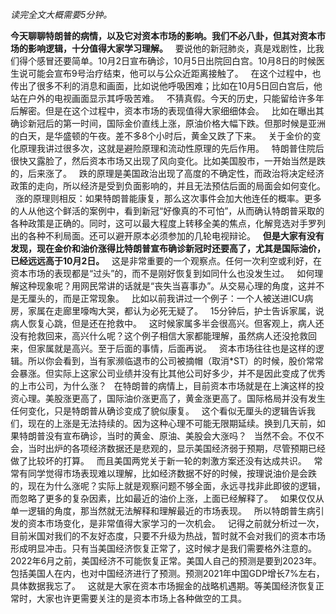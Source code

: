 *读完全文大概需要5分钟。*  
  
**今天聊聊特朗普的病情，以及它对资本市场的影响。我们不必八卦，但其对资本市场的影响逻辑，十分值得大家学习理解。**
 
要说他的新冠肺炎，真是戏剧性，比我们得个感冒还要简单。10月2日宣布确诊，10月5日出院回白宫。10月8日的时候医生说可能会宣布9号治疗结束，他可以与公众近距离接触了。
 
在这个过程中，也传出了很多不利的消息和画面，比如说他呼吸困难；比如在10月5日回白宫后，他站在户外的电视画面显示其呼吸苦难。
 
不猜真假。今天的历史，只能留给许多年后解密。但是在这个过程中，资本市场的表现值得大家细细体会。
 
比如在曝出其确诊新冠后的第一时间，国际金价直线上涨，原油价格大幅下跌。但那时候是亚洲的白天，是华盛顿的午夜。差不多8个小时后，黄金又跌了下来。
 
关于金价的变化原理我讲过很多次，这就是避险原理和流动性原理的先后作用。
 
特朗普住院后很快又露脸了，然后资本市场又出现了风向变化。比如美国股市，一开始当然是跌的，后来涨了。
 
跌的原理是美国政治出现了高度的不确定性，而政治将决定经济政策的走向，所以经济是受到负面影响的，并且无法预估后面的局面会如何变化。
 
涨的原理则相反：如果特朗普能康复，那么这次事件会加大他连任的概率。更多的人从他这个鲜活的案例中，看到新冠“好像真的不可怕”，从而确认特朗普采取的各种政策是正确的。同时，这可以最大程度上转移全美的焦点，化解竞选对手罗列出的各种不利局面。还可以避开原本必须参加的几轮电视辩论。
 
**但是大家有没有发现，现在金价和油价涨得比特朗普宣布确诊新冠时还要高了，尤其是国际油价，已经远远高于10月2日。**
 
这是非常重要的一个观察点。任何一次利空或利好，在资本市场的表现都是“过头”的，而不是刚好恢复到如同什么也没发生过。
 
如何理解这种现象呢？用网民常讲的话就是“丧失当喜事办”。从交易心理的角度，这并不是无厘头的，而是正常现象。
 
比如以前我讲过一个例子：一个人被送进ICU病房，家属在走廊里嚎啕大哭，都认为必死无疑了。
 
15分钟后，护士告诉家属，说病人恢复心跳，但是还在抢救中。
 
这时候家属多半会很高兴。但客观上，病人还没有抢救回来，高兴什么呢？这个例子相信大家都能理解，虽然病人还没抢救回来，但家属就是高兴。至于后面的事情，后面再说。
 
资本市场往往也是这样的逻辑。所以你会看到，当有家濒临退市的公司被摘帽（取消\*ST）的时候，股价常常会暴涨。但实际上这家公司业绩并没有比其他公司好多少，并不是因此变成了优秀的上市公司，为什么涨？
 
在特朗普的病情上，目前资本市场就是在上演这样的投资心理。美股涨更高了，国际油价涨更高了，黄金涨更高了。国际格局并没有发生任何变化，只是特朗普从确诊变成了貌似康复。
 
这个看似无厘头的逻辑告诉我们，现在的上涨是无法持续的。因为这种心理不可能无限期延续。换到几天前，如果特朗普没有宣布确诊，当时的黄金、原油、美股会大涨吗？
 
当然不会。不仅不会，当时出炉的各项经济数据还是悲观的，显示美国经济弱于预期，尽管预期已经做了比较坏的打算。
 
而且美国两党关于新一轮的刺激方案还没有达成共识。
 
常常有同学觉得市场表现难以理解，比如经济数据不好的时候，按理说油价是会跌的，现在为什么涨呢？实际上就是观察问题不够全面，永远寻找非此即彼的逻辑，而忽略了更多的复杂因素，比如最近的油价上涨，上面已经解释了。
 
如果仅仅从单一逻辑的角度，那当然就无法解释和理解最近的市场表现。
 
所以特朗普生病引发的资本市场变化，是非常值得大家学习的一次机会。
 
记得之前就分析过一次，目前米国对我们的不友好态度，只要不升级为热战，暂时就不会对我们的资本市场形成明显冲击。只有当美国经济恢复正常了，这时候才是我们需要格外注意的。
 
2022年6月之前，美国经济不可能恢复正常。美国人自己的预测是要到2023年。包括美国人在内，也对中国经济进行了预测。预测2021年中国GDP增长7%左右，具体数据我忘了。
 
这就是大家在资本市场掘金的战略机遇期。等美国经济恢复正常时，大家也许更需要关注的是资本市场上各种做空的工具。
  
  
  
  
  
